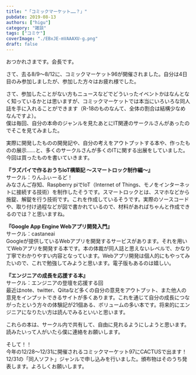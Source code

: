 ```yaml
---
title: "「コミックマーケット……？」"
pubdate: 2019-08-13
authors: ["higu"]
category: "雑談"
tags: ["コミケ"]
coverImage: "./EBxJE-mVAAAXU-g.png"
draft: false
---
```


おつかれさまです。会長です。

さて、去る8/9～8/12に、コミックマーケット96が開催されました。自分は4日目のみ参加しましたが、参加した方々はお疲れ様でした。

さて、参加したことがない方もニュースなどでどういったイベントかはなんとなく知っているかとは思いますが、コミックマーケットでは本当にいろいろな同人誌を手に入れることができます（R-18のものなんて、全体の割合は結構少なめなんですよ）。  
僕は毎回、自分の本命のジャンルを見たあとにIT関連のサークルさんがあったのでそこを見てみました。

実際に開発したものの開発記や、自分の考えをアウトプットする本や、作ったものの展示……と、多くのサークルさんが多くのITに関する出展をしていました。今回は買ったものを書いていきます。

**『ラズパイで作るおうちIoT構築記 ～スマートロック制作編～』**  
サークル：りんふぃーるど！  
みなさんご存知、Raspberry piでIoT（Internet of Things、モノをインターネットに接続する技術）を制作したそうです。スマートロックとは、スマホなどから施錠、解錠を行う技術です。これを作成しているそうです。実際のソースコードや、取り付け過程などが図で書かれているので、材料があればちゃんと作成できるのでは？と思いますね。

**『Google App Engine Webアプリ開発入門』**  
サークル：castaneai  
Googleが提供しているWebアプリを開発するサービスがあります。それを用いてWebアプリを開発する本です。本の体裁が同人誌と思えないレベルで、かなり丁寧でわかりやすい内容となっています。Webアプリ開発は個人的にもやってみたいので、これで勉強してみようと思います。電子版もあるのは嬉しい。

**『エンジニアの成長を応援する本』**  
サークル：エンジニアの登壇を応援する回  
最近はnote、twitter、Qiitaなど多くの自分の意見をアウトプット、また他人の意見をインプットできるサイトが多くあります。これを通じて自分の成長につながったという方々の体験記が21個ある、ボリュームの多い本です。将来的にエンジニアになりたい方は読んでみるといいと思います。

これらの本は、サークル内で共有して、自由に見れるようにしようと思います。読みたいって人がいたら僕に連絡をお願いします。

そして！！  
今年の12/28～12/31に開催されるコミックマーケット97にCACTUSで出ます！12/31の「同人ソフト」ジャンルで申し込みを行いました。頒布物はそのうち発表します。よろしくお願いします。
